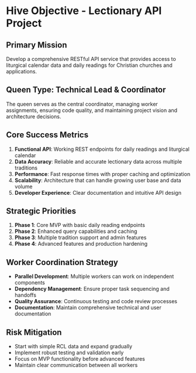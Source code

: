 # Hive Objective - Lectionary API Project

## Primary Mission
Develop a comprehensive RESTful API service that provides access to liturgical calendar data and daily readings for Christian churches and applications.

## Queen Type: Technical Lead & Coordinator
The queen serves as the central coordinator, managing worker assignments, ensuring code quality, and maintaining project vision and architecture decisions.

## Core Success Metrics
1. **Functional API**: Working REST endpoints for daily readings and liturgical calendar
2. **Data Accuracy**: Reliable and accurate lectionary data across multiple traditions
3. **Performance**: Fast response times with proper caching and optimization
4. **Scalability**: Architecture that can handle growing user base and data volume
5. **Developer Experience**: Clear documentation and intuitive API design

## Strategic Priorities
1. **Phase 1**: Core MVP with basic daily reading endpoints
2. **Phase 2**: Enhanced query capabilities and caching
3. **Phase 3**: Multiple tradition support and admin features
4. **Phase 4**: Advanced features and production hardening

## Worker Coordination Strategy
- **Parallel Development**: Multiple workers can work on independent components
- **Dependency Management**: Ensure proper task sequencing and handoffs
- **Quality Assurance**: Continuous testing and code review processes
- **Documentation**: Maintain comprehensive technical and user documentation

## Risk Mitigation
- Start with simple RCL data and expand gradually
- Implement robust testing and validation early
- Focus on MVP functionality before advanced features
- Maintain clear communication between all workers